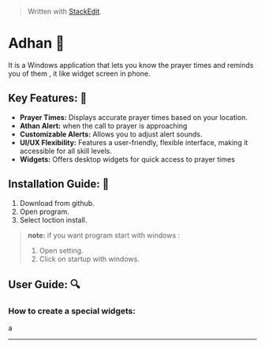


> Written with [StackEdit](https://stackedit.io/).


# Adhan  :mosque:
It is a Windows application that lets you know the prayer times and reminds you of them , it like widget screen in phone.


## Key Features: :key:
* **Prayer Times:**  Displays accurate prayer times based on your location.
* **Athan Alert:** when the call to prayer is approaching
* **Customizable Alerts:** Allows you to adjust alert sounds.
* **UI/UX Flexibility:** Features a user-friendly, flexible interface, making it accessible for all skill levels.
* **Widgets:** Offers desktop widgets for quick access to prayer times

## Installation Guide: :memo:
1. Download from github.
2. Open program.
3. Select loction install.

>**note:** if you want program start with windows :
> 1. Open setting.
> 2. Click on startup with windows.

## User Guide: :mag:

### How to create a special  widgets:
a

---
<!--stackedit_data:
eyJoaXN0b3J5IjpbLTEzOTU2Mzk3OTUsMTA3OTI0NDM2M119
-->